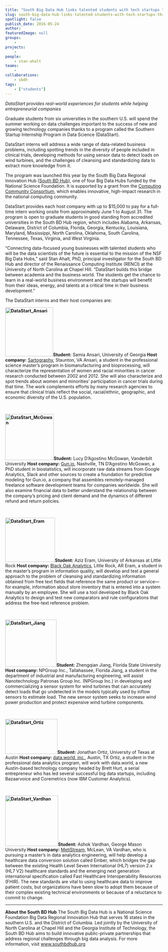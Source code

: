```yaml
---
title: "South Big Data Hub links talented students with tech startups through new program"
slug: south-big-data-hub-links-talented-students-with-tech-startups-through-new-program
spotlight: false
publish_date: 2016-05-24
author: 
featuredImage: null
groups:
    - 
projects:
    - 
people:
    - stan-ahalt 
teams: 
    - 
collaborations:
    - sbdh
tags:
    - ["students"]
---
```

<em>DataStart provides real-world experiences for students while helping entrepreneurial companies</em>

Graduate students from six universities in the southern U.S. will spend the summer working on data challenges important to the success of new and growing technology companies thanks to a program called the Southern Startup Internship Program in Data Science (DataStart).

<!--more-->

DataStart interns will address a wide range of data-related business problems, including spotting trends in the diversity of people included in clinical trials, developing methods for using sensor data to detect loads on wind turbines, and the challenges of cleansing and standardizing data to extract more knowledge from it.

The program was launched this year by the South Big Data Regional Innovation Hub (<a href="http://www.southbdhub.org/" target="_blank">South BD Hub</a>), one of four Big Data Hubs funded by the National Science Foundation. It is supported by a grant from the <a href="http://cra.org/ccc/" target="_blank">Computing Community Consortium</a>, which enables innovative, high-impact research in the national computing community.

DataStart provides each host company with up to $15,000 to pay for a full-time intern working onsite from approximately June 1 to August 31. The program is open to graduate students in good standing from accredited universities in the South BD Hub region, which includes Alabama, Arkansas, Delaware, District of Columbia, Florida, Georgia, Kentucky, Louisiana, Maryland, Mississippi, North Carolina, Oklahoma, South Carolina, Tennessee, Texas, Virginia, and West Virginia.

“Connecting data-focused young businesses with talented students who will be the data scientists of the future is essential to the mission of the NSF Big Data Hubs,” said Stan Ahalt, PhD, principal investigator for the South BD Hub and director of the Renaissance Computing Institute (RENCI) at the University of North Carolina at Chapel Hill. “DataStart builds this bridge between academia and the business world. The students get the chance to learn in a real-world business environment and the startups will benefit from their ideas, energy, and talents at a critical time in their business development.”

The DataStart interns and their host companies are:

<strong><a href="http://renci.org/wp-content/uploads/2016/05/DataStart_Ansari.jpg"><img class="alignleft wp-image-15469" src="http://renci.org/wp-content/uploads/2016/05/DataStart_Ansari.jpg" alt="DataStart_Ansari" width="153" height="156" /></a>Student:</strong> Samia Ansari, University of Georgia
<strong>Host company:</strong> <a href="http://sartography.com/" target="_blank">Sartography</a>, Staunton, VA
Ansari, a student in the professional science master’s program in biomanufacturing and bioprocessing, will characterize the representation of women and racial minorities in cancer research conducted between 2002 and 2012. She will also characterize and spot trends about women and minorities’ participation in cancer trials during that time. The work complements efforts by many research agencies to ensure that clinical trials reflect the social, racial/ethnic, geographic, and economic diversity of the U.S. population.

&nbsp;

<strong><a href="http://renci.org/wp-content/uploads/2016/05/DataStart_McGowan.png"><img class="alignleft wp-image-15471" src="http://renci.org/wp-content/uploads/2016/05/DataStart_McGowan-1024x966.png" alt="DataStart_McGowan" width="155" height="147" /></a>Student:</strong> Lucy D’Agostino McGowan, Vanderbilt University
<strong>Host company:</strong> <a href="https://gun.io/" target="_blank">Gun.io</a>, Nashville, TN
D’Agostino McGowan, a PhD student in biostatistics, will incorporate raw data streams from Google Analytics, Slack and other sources to create a foundation for predictive modeling for Gun.io, a company that assembles remotely-managed freelance software development teams for companies worldwide. She will also examine financial data to better understand the relationship between the company’s pricing and client demand and the dynamics of different refund and return policies.

&nbsp;

<strong><a href="http://renci.org/wp-content/uploads/2016/05/DataStart_Eram.jpg"><img class="alignleft wp-image-15473" src="http://renci.org/wp-content/uploads/2016/05/DataStart_Eram-300x266.jpg" alt="DataStart_Eram" width="159" height="141" /></a>Student:</strong> Aziz Eram, University of Arkansas at Little Rock
<strong>Host company:</strong> <a href="http://blackoakanalytics.com/" target="_blank">Black Oak Analytics</a>, Little Rock, AR
Eram, a student in the master’s program in information quality, will develop and test a general approach to the problem of cleansing and standardizing information obtained from free text fields that reference the same product or service—for example, information about store inventory that is entered into a system manually by an employee. She will use a tool developed by Black Oak Analytics to design and test new comparators and rule configurations that address the free-text reference problem.

&nbsp;

<strong><a href="http://renci.org/wp-content/uploads/2016/05/DataStart_Jiang.jpg"><img class="alignleft wp-image-15474" src="http://renci.org/wp-content/uploads/2016/05/DataStart_Jiang-300x275.jpg" alt="DataStart_Jiang" width="164" height="150" /></a>Student:</strong> Zhengqian Jiang, Florida State University
<strong>Host company:</strong> NPGroup Inc., Tallahassee, Florida
Jiang, a student in the department of industrial and manufacturing engineering, will assist Nanotechnology Patronas Group Inc. (NPGroup Inc.) in developing and commercializing a sensor system for wind turbines that can accurately detect loads that go undetected in the models typically used by inflow sensors to estimate load. The new sensor system seeks to increase wind power production and protect expensive wind turbine components.

&nbsp;

<strong><a href="http://renci.org/wp-content/uploads/2016/05/DataStart_Ortiz.jpg"><img class="alignleft wp-image-15475" src="http://renci.org/wp-content/uploads/2016/05/DataStart_Ortiz-300x200.jpg" alt="DataStart_Ortiz" width="167" height="111" /></a>Student:</strong> Jonathan Ortiz, University of Texas at Austin
<strong>Host company:</strong> <a href="http://data.world/" target="_blank">data.world, inc.</a>, Austin, TX
Ortiz, a student in the professional data analytics program, will work with data.world, a new Austin-based technology company headed by Brett Hurt, a serial entrepreneur who has led several successful big data startups, including Bazaarvoice and Coremetrics (now IBM Customer Analytics).

&nbsp;

<strong><a href="http://renci.org/wp-content/uploads/2016/05/DataStart_Vardhan.jpg"><img class="alignleft wp-image-15476" src="http://renci.org/wp-content/uploads/2016/05/DataStart_Vardhan-300x285.jpg" alt="DataStart_Vardhan" width="169" height="161" /></a>Student:</strong> Ashok Vardhan, George Mason University
<strong>Host company:</strong> <a href="http://www.metistream.com/" target="_blank">MetiStream</a>, McLean, VA
Vardhan, who is pursuing a master’s in data analytics engineering, will help develop a healthcare data conversion solution called Ember, which bridges the gap between the existing Health Level Seven International (HL7) version 2.x (HL7 V2) healthcare standards and the emerging next generation international specification called Fast Healthcare Interoperability Resources (FHIR). The new standards are vital to using healthcare data to improve patient costs, but organizations have been slow to adopt them because of their complex existing technical environments or because of a reluctance to commit to change.

<hr />

<strong>About the South BD Hub</strong>
The South Big Data Hub is a National Science Foundation Big Data Regional Innovation Hub that serves 16 states in the southern U.S. and the District of Columbia. Led jointly by the University of North Carolina at Chapel Hill and the Georgia Institute of Technology, the South BD Hub aims to build innovative public-private partnerships that address regional challenges through big data analysis. For more information, visit <a href="http://www.southbdhub.org/" target="_blank">www.southbdhub.org</a>
